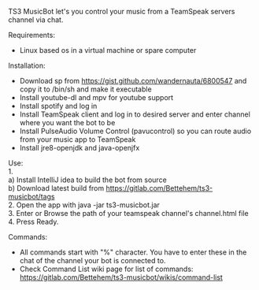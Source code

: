 TS3 MusicBot let's you control your music from a TeamSpeak servers channel via chat.


Requirements:
- Linux based os in a virtual machine or spare computer



Installation:
- Download sp from https://gist.github.com/wandernauta/6800547 and copy it to /bin/sh and make it executable
- Install youtube-dl and mpv for youtube support
- Install spotify and log in
- Install TeamSpeak client and log in to desired server and enter channel where you want the bot to be
- Install PulseAudio Volume Control (pavucontrol) so you can route audio from your music app to TeamSpeak
- Install jre8-openjdk and java-openjfx



Use:   
1.   
   a) Install IntelliJ idea to build the bot from source   
   b) Download latest build from https://gitlab.com/Bettehem/ts3-musicbot/tags   
2. Open the app with java -jar ts3-musicbot.jar   
3. Enter or Browse the path of your teamspeak channel's channel.html file   
4. Press Ready.   


Commands:
- All commands start with "%" character. You have to enter these in the chat of the channel your bot is connected to.
- Check Command List wiki page for list of commands: https://gitlab.com/Bettehem/ts3-musicbot/wikis/command-list



